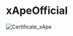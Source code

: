 # xApeOfficial

![Certificate_xApe](https://user-images.githubusercontent.com/81981737/152944487-bf4491b1-439c-4586-bb18-db3d8dd72520.jpg)
